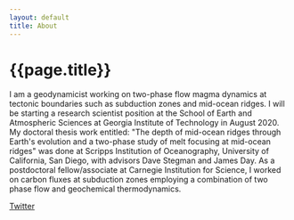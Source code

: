 ```yaml
---
layout: default
title: About
---
```

# {{page.title}}
I am a geodynamicist working on two-phase flow magma dynamics at tectonic boundaries such as subduction zones and mid-ocean ridges. I will be starting a research scientist position at the School of Earth and Atmospheric Sciences at Georgia Institute of Technology in August 2020. My doctoral thesis work entitled: "The depth of mid-ocean ridges through Earth's evolution and a two-phase study of melt focusing at mid-ocean ridges" was done at Scripps Institution of Oceanography, University of California, San Diego, with advisors Dave Stegman and James Day. As a postdoctoral fellow/associate at Carnegie Institution for Science, I worked on carbon fluxes at subduction zones employing a combination of two phase flow and geochemical thermodynamics. 

[Twitter](https://twitter.com/SimDynamics)
